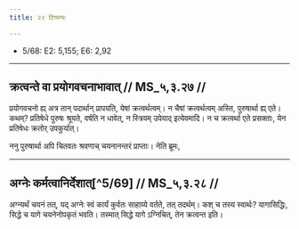 ```yaml
---
title: २२ टिप्पन्यः

---
```

- 5/68: E2: 5,155; E6: 2,92

____________________________________________


## क्रत्वन्ते वा प्रयोगवचनाभावात् // MS_५,३.२७ //

प्रयोगवचनो ह्य् अत्र तान् पदार्थान् प्रापयति, येषां क्रत्वर्थत्वम्। न चैषां क्रत्वर्थत्वम् अस्ति, पुरुषार्था ह्य् एते। कथम्? प्रतिषेधे पुरुषः श्रूयते, वर्षति न धावेत्, न स्त्रियम् उपेयाद् इत्येवमादि। न च क्रत्वर्था एते प्रसक्ताः, येन प्रतिषेधः क्रतोर् उपकुर्यात्।

ननु पुरुषार्था अपि चितवतः श्रवणाच् चयनानन्तरं प्राप्ताः। नेति ब्रूमः,

____________________________________________


## अग्नेः कर्मत्वानिर्देशात्[^5/69] // MS_५,३.२८ //

अग्न्यर्थं चयनं तत्, यद् अग्नेः स्वं कार्यं कुर्वतः साहाय्ये वर्तते, तत् तदर्थम्। कश् च तस्य स्वार्थः? यागासिद्धिः, सिद्धे च यागे चयनेनोपकृतं भवति। तस्मात् सिद्धे यागे ऽग्निचित्, तेन क्रत्वन्त इति।
